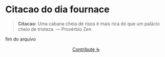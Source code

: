 # Citacao do dia fournace

> **Citacao:** Uma cabana cheia de risos é mais rica do que um palácio cheio de tristeza. — Provérbio Zen

fim do arquivo

<watermark-footer>
<p align="center">
  <a href="https://github.com/ruisuan/ruisuan/blob/main/contribute.md">Contribute ☕</a>
</p>
</watermark-footer>

